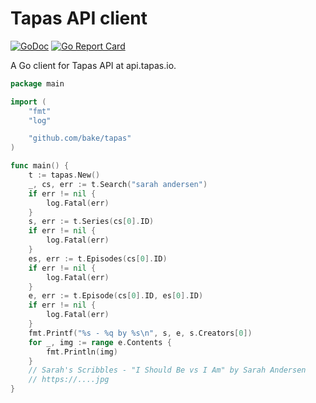 # Tapas API client

[![GoDoc](https://godoc.org/github.com/bake/tapas?status.svg)](https://pkg.go.dev/github.com/bake/tapas)
[![Go Report Card](https://goreportcard.com/badge/github.com/bake/tapas)](https://goreportcard.com/report/github.com/bake/tapas)

A Go client for Tapas API at api.tapas.io.

```go
package main

import (
	"fmt"
	"log"

	"github.com/bake/tapas"
)

func main() {
	t := tapas.New()
	_, cs, err := t.Search("sarah andersen")
	if err != nil {
		log.Fatal(err)
	}
	s, err := t.Series(cs[0].ID)
	if err != nil {
		log.Fatal(err)
	}
	es, err := t.Episodes(cs[0].ID)
	if err != nil {
		log.Fatal(err)
	}
	e, err := t.Episode(cs[0].ID, es[0].ID)
	if err != nil {
		log.Fatal(err)
	}
	fmt.Printf("%s - %q by %s\n", s, e, s.Creators[0])
	for _, img := range e.Contents {
		fmt.Println(img)
	}
	// Sarah's Scribbles - "I Should Be vs I Am" by Sarah Andersen
	// https://....jpg
}
```
